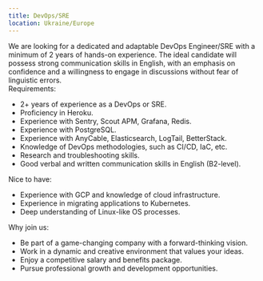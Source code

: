 ```yaml
---
title: DevOps/SRE
location: Ukraine/Europe
---
```



We are looking for a dedicated and adaptable DevOps Engineer/SRE with a minimum of 2 years of hands-on experience. The ideal candidate will possess strong communication skills in English, with an emphasis on confidence and a willingness to engage in discussions without fear of linguistic errors.\
Requirements:

* 2+ years of experience as a DevOps or SRE.
* Proficiency in Heroku.
* Experience with Sentry, Scout APM, Grafana, Redis.
* Experience with PostgreSQL.
* Experience with AnyCable, Elasticsearch, LogTail, BetterStack.
* Knowledge of DevOps methodologies, such as CI/CD, IaC, etc.
* Research and troubleshooting skills.
* Good verbal and written communication skills in English (B2-level).

Nice to have:

* Experience with GCP and knowledge of cloud infrastructure.
* Experience in migrating applications to Kubernetes.
* Deep understanding of Linux-like OS processes.

Why join us:

* Be part of a game-changing company with a forward-thinking vision.
* Work in a dynamic and creative environment that values your ideas.
* Enjoy a competitive salary and benefits package.
* Pursue professional growth and development opportunities.